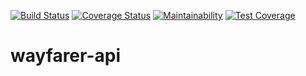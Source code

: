 [![Build Status](https://travis-ci.org/abdul-wahab-bello/wayfarer-api.svg?branch=develop)](https://travis-ci.org/wahaaabello/wayfarer-api)
[![Coverage Status](https://coveralls.io/repos/github/wahaaabello/wayfarer-api/badge.svg?branch=develop)](https://coveralls.io/github/wahaaabello/wayfarer-api?branch=develop)
[![Maintainability](https://api.codeclimate.com/v1/badges/9123026fcb702cf35c32/maintainability)](https://codeclimate.com/github/abdul-wahab-bello/wayfarer-api/maintainability)
[![Test Coverage](https://api.codeclimate.com/v1/badges/9123026fcb702cf35c32/test_coverage)](https://codeclimate.com/github/abdul-wahab-bello/wayfarer-api/test_coverage)

# wayfarer-api
